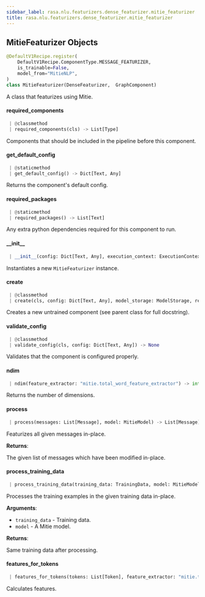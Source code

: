 ```yaml
---
sidebar_label: rasa.nlu.featurizers.dense_featurizer.mitie_featurizer
title: rasa.nlu.featurizers.dense_featurizer.mitie_featurizer
---
```

## MitieFeaturizer Objects

```python
@DefaultV1Recipe.register(
    DefaultV1Recipe.ComponentType.MESSAGE_FEATURIZER,
    is_trainable=False,
    model_from="MitieNLP",
)
class MitieFeaturizer(DenseFeaturizer,  GraphComponent)
```

A class that featurizes using Mitie.

#### required\_components

```python
 | @classmethod
 | required_components(cls) -> List[Type]
```

Components that should be included in the pipeline before this component.

#### get\_default\_config

```python
 | @staticmethod
 | get_default_config() -> Dict[Text, Any]
```

Returns the component&#x27;s default config.

#### required\_packages

```python
 | @staticmethod
 | required_packages() -> List[Text]
```

Any extra python dependencies required for this component to run.

#### \_\_init\_\_

```python
 | __init__(config: Dict[Text, Any], execution_context: ExecutionContext) -> None
```

Instantiates a new `MitieFeaturizer` instance.

#### create

```python
 | @classmethod
 | create(cls, config: Dict[Text, Any], model_storage: ModelStorage, resource: Resource, execution_context: ExecutionContext) -> MitieFeaturizer
```

Creates a new untrained component (see parent class for full docstring).

#### validate\_config

```python
 | @classmethod
 | validate_config(cls, config: Dict[Text, Any]) -> None
```

Validates that the component is configured properly.

#### ndim

```python
 | ndim(feature_extractor: "mitie.total_word_feature_extractor") -> int
```

Returns the number of dimensions.

#### process

```python
 | process(messages: List[Message], model: MitieModel) -> List[Message]
```

Featurizes all given messages in-place.

**Returns**:

  The given list of messages which have been modified in-place.

#### process\_training\_data

```python
 | process_training_data(training_data: TrainingData, model: MitieModel) -> TrainingData
```

Processes the training examples in the given training data in-place.

**Arguments**:

- `training_data` - Training data.
- `model` - A Mitie model.
  

**Returns**:

  Same training data after processing.

#### features\_for\_tokens

```python
 | features_for_tokens(tokens: List[Token], feature_extractor: "mitie.total_word_feature_extractor") -> Tuple[np.ndarray, np.ndarray]
```

Calculates features.

